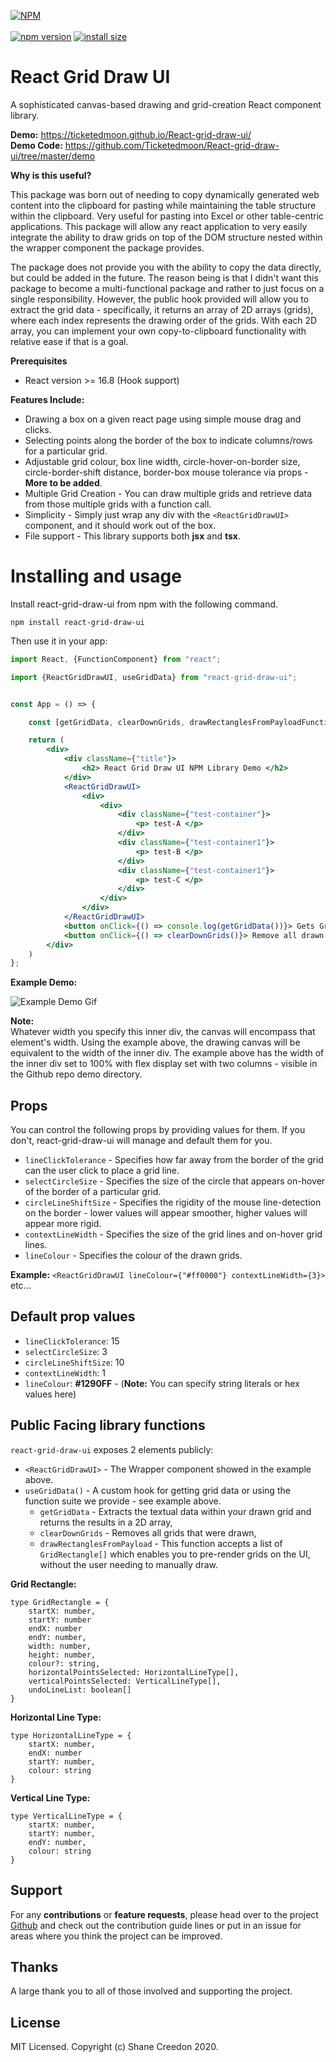 [![NPM](https://nodei.co/npm/react-grid-draw-ui.png)](https://npmjs.org/package/react-grid-draw-ui) <br><br>
[![npm version](https://badge.fury.io/js/react-grid-draw-ui.svg)](https://badge.fury.io/js/react-grid-draw-ui)
[![install size](https://packagephobia.com/badge?p=react-grid-draw-ui@1.0.25)](https://packagephobia.com/result?p=react-grid-draw-ui@1.0.25)

# React Grid Draw UI

A sophisticated canvas-based drawing and grid-creation React component library.

**Demo:** https://ticketedmoon.github.io/React-grid-draw-ui/  
**Demo Code:** https://github.com/Ticketedmoon/React-grid-draw-ui/tree/master/demo

**Why is this useful?**

This package was born out of needing to copy dynamically generated web content into 
the clipboard for pasting while maintaining the table structure within the clipboard. 
Very useful for pasting into Excel or other table-centric applications.
This package will allow any react application to very easily integrate the ability to draw grids on top of the DOM
structure nested within the wrapper component the package provides.

The package does not provide you with the ability to copy the data directly, but could be added in the future.
The reason being is that I didn't want this package to become a multi-functional package and rather to just focus
on a single responsibility. However, the public hook provided will allow you to extract the grid data - specifically, it returns
an array of 2D arrays (grids), where each index represents the drawing order of the grids. With each 2D array, you can 
implement your own copy-to-clipboard functionality with relative ease if that is a goal.

**Prerequisites**
- React version >= 16.8 (Hook support)

**Features Include:**  
- Drawing a box on a given react page using simple mouse drag and clicks.
- Selecting points along the border of the box to indicate columns/rows for a particular grid.
- Adjustable grid colour, box line width, circle-hover-on-border size, circle-border-shift distance, 
border-box mouse tolerance via props - **More to be added**.
- Multiple Grid Creation - You can draw multiple grids and retrieve data from those multiple grids with a function call.
- Simplicity - Simply just wrap any div with the `<ReactGridDrawUI>` component, and it should work out of the box.
- File support - This library supports both **jsx** and **tsx**.

# Installing and usage

Install react-grid-draw-ui from npm with the following command.  

``
npm install react-grid-draw-ui
`` 

Then use it in your app:

```jsx
import React, {FunctionComponent} from "react";

import {ReactGridDrawUI, useGridData} from "react-grid-draw-ui";


const App = () => {

	const [getGridData, clearDownGrids, drawRectanglesFromPayloadFunction] = useGridData();

	return (
		<div>
			<div className={"title"}>
				<h2> React Grid Draw UI NPM Library Demo </h2>
			</div>
			<ReactGridDrawUI>
				<div>
					<div>
						<div className={"test-container"}>
							<p> test-A </p>
						</div>
						<div className={"test-container1"}>
							<p> test-B </p>
						</div>
						<div className={"test-container1"}>
							<p> test-C </p>
						</div>
					</div>
				</div>
			</ReactGridDrawUI>
			<button onClick={() => console.log(getGridData())}> Gets Grid Data in a 2D array (Check the web console for results) </button>
			<button onClick={() => clearDownGrids()}> Remove all drawn grids </button>
		</div>
	)
};
```

**Example Demo:**

![Example Demo Gif](https://raw.githubusercontent.com/ShaneCreedon/React-grid-draw-ui/master/demo/resources/react-grid-draw-ui-demo.gif)

**Note:**   
Whatever width you specify this inner div, the canvas will encompass that element's width. Using the example above, the drawing canvas will be 
equivalent to the width of the inner div. The example above has the width of the inner div set to 100% with 
flex display set with two columns - visible in the Github repo demo directory.

## Props

You can control the following props by providing values for them. If you don't, react-grid-draw-ui will manage and default them for you.

- `lineClickTolerance` - Specifies how far away from the border of the grid can the user click to place a grid line. 
- `selectCircleSize` - Specifies the size of the circle that appears on-hover of the border of a particular grid. 
- `circleLineShiftSize` - Specifies the rigidity of the mouse line-detection on the border - lower values will appear smoother, 
higher values will appear more rigid.
- `contextLineWidth` - Specifies the size of the grid lines and on-hover grid lines.
- `lineColour` - Specifies the colour of the drawn grids. 

**Example:** `<ReactGridDrawUI lineColour={"#ff0000"} contextLineWidth={3}>` etc...

## Default prop values

- `lineClickTolerance`: 15
- `selectCircleSize`: 3
- `circleLineShiftSize`: 10
- `contextLineWidth`: 1
- `lineColour`: **#1290FF** - (**Note:** You can specify string literals or hex values here)

## Public Facing library functions 

`react-grid-draw-ui` exposes 2 elements publicly:

- `<ReactGridDrawUI>` - The Wrapper component showed in the example above. 
- `useGridData()` - A custom hook for getting grid data or using the function suite we provide - see example above.
    - `getGridData` - Extracts the textual data within your drawn grid and returns the results in a 2D array, 
    - `clearDownGrids` - Removes all grids that were drawn,
    - `drawRectanglesFromPayload` - This function accepts a list of `GridRectangle[]` which enables you to pre-render grids on the UI, 
      without the user needing to manually draw.
      
**Grid Rectangle:**
````
type GridRectangle = {
	startX: number,
	startY: number
	endX: number
	endY: number,
	width: number,
	height: number,
	colour?: string,
	horizontalPointsSelected: HorizontalLineType[],
	verticalPointsSelected: VerticalLineType[],
	undoLineList: boolean[]
}
````

**Horizontal Line Type:**
````
type HorizontalLineType = {
	startX: number,
	endX: number
	startY: number,
	colour: string
}
````

**Vertical Line Type:**
````
type VerticalLineType = {
	startX: number,
	startY: number,
	endY: number,
	colour: string
}
````

## Support

For any **contributions** or **feature requests**, please head over to the project [Github](https://github.com/ShaneCreedon/React-grid-draw-ui)
and check out the contribution guide lines or put in an issue for areas where you think the project can be improved.

## Thanks

A large thank you to all of those involved and supporting the project. 


## License
 
MIT Licensed. Copyright (c) Shane Creedon 2020.

